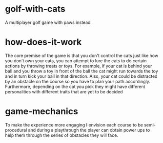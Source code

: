 # golf-with-cats
A multiplayer golf game with paws instead

# how-does-it-work
The core premise of the game is that you don't control the cats just like how you don't own your cats, you can attempt to lure the cats to do certain actions by throwing treats or toys. For example, if your cat is behind your ball and you throw a toy in front of the ball the cat might run towards the toy and in turn kick your ball in that direction. Also, your cat could be distracted by an obstacle on the course so you have to plan your path accordingly.
Furthermore, depending on the cat you pick they might have different personalities with different traits that are yet to be decided

# game-mechanics
To make the experience more engaging I envision each course to be semi-procedural and during a playthrough the player can obtain power ups to help them through the series of obstacles they will face.